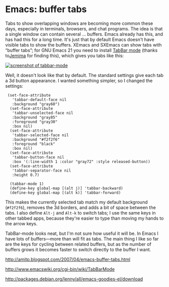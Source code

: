 # Emacs: buffer tabs

Tabs to show overlapping windows are becoming more common these days, especially in terminals, browsers, and chat programs. The idea is that a single window can contain several … buffers. Emacs already has this, and has had this for a long time. It's just that by default Emacs doesn't have visible tabs to show the buffers. XEmacs and SXEmacs can show tabs with “buffer tabs”; for GNU Emacs 21 you need to install [TabBar mode](http://www.emacswiki.org/cgi-bin/wiki/TabBarMode) (thanks to[Jemima](http://www.ficml.org/jemimap/wordpress/2004/10/11/tabbar/) for finding this), which gives you tabs like this:

[![screenshot of tabbar-mode](http://3.bp.blogspot.com/_kV9ZnGnZL7M/RjY7lvCgMeI/AAAAAAAAABI/Uqr3dJEYPH8/s400/Picture+1.png)](http://3.bp.blogspot.com/_kV9ZnGnZL7M/RjY7lvCgMeI/AAAAAAAAABI/Uqr3dJEYPH8/s1600-h/Picture+1.png)

Well, it doesn't look like that by default. The standard settings give each tab a 3d button appearance. I wanted something simpler, so I changed the settings:

```
 (set-face-attribute
   'tabbar-default-face nil
   :background "gray60")
  (set-face-attribute
   'tabbar-unselected-face nil
   :background "gray85"
   :foreground "gray30"
   :box nil)
  (set-face-attribute
   'tabbar-selected-face nil
   :background "#f2f2f6"
   :foreground "black"
   :box nil)
  (set-face-attribute
   'tabbar-button-face nil
   :box '(:line-width 1 :color "gray72" :style released-button))
  (set-face-attribute
   'tabbar-separator-face nil
   :height 0.7)

  (tabbar-mode 1)
  (define-key global-map [(alt j)] 'tabbar-backward)
  (define-key global-map [(alt k)] 'tabbar-forward)
  ```


This makes the currently selected tab match my default background (`#f2f2f6`), removes the 3d borders, and adds a bit of space between the tabs. I also define `Alt-j` and `Alt-k` to switch tabs; I use the same keys in other tabbed apps, because they're easier to type than moving my hands to the arrow keys.

TabBar-mode looks neat, but I'm not sure how useful it will be. In Emacs I have lots of buffers—more than will fit as tabs. The main thing I like so far are the keys for cycling between related buffers, but as the number of buffers grows it becomes faster to switch directly to the buffer I want.

<http://amitp.blogspot.com/2007/04/emacs-buffer-tabs.html>

<http://www.emacswiki.org/cgi-bin/wiki/TabBarMode>

<http://packages.debian.org/lenny/all/emacs-goodies-el/download>

